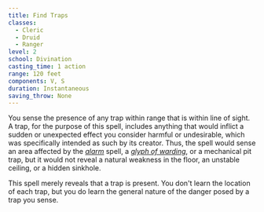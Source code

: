 ```yaml
---
title: Find Traps
classes:
  - Cleric
  - Druid
  - Ranger
level: 2
school: Divination
casting_time: 1 action
range: 120 feet
components: V, S
duration: Instantaneous
saving_throw: None
---
```


You sense the presence of any trap within range that is within line of sight. A trap, for the purpose of this spell, includes anything that would inflict a sudden or unexpected effect you consider harmful or undesirable, which was specifically intended as such by its creator. Thus, the spell would sense an area affected by the *[alarm](/spells/alarm/)* spell, a *[glyph of warding](/spells/glyph-of-warding/)*, or a mechanical pit trap, but it would not reveal a natural weakness in the floor, an unstable ceiling, or a hidden sinkhole.

This spell merely reveals that a trap is present. You don't learn the location of each trap, but you do learn the general nature of the danger posed by a trap you sense.
